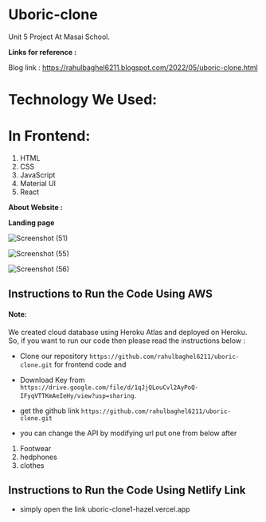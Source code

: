 # Uboric-clone

Unit 5 Project At Masai School.

**Links for reference :**

Blog link : 
https://rahulbaghel6211.blogspot.com/2022/05/uboric-clone.html

# Technology We Used:
# In Frontend:
1. HTML
2. CSS
3. JavaScript
4. Material UI
5. React


**About Website :**

**Landing page**

![Screenshot (51)](https://blogger.googleusercontent.com/img/b/R29vZ2xl/AVvXsEjvgthux2YKYa-t8LvvQA6RXMJFhZoGoT7aqdBzjioG7l0VlVNWT_xFJHTimStBcth_xela37g98GQBGgcQSNkQXRAQGSy1olrFh3KTXNhCgaUUzAOIHgsyvl8Q8DLWWE7oKizNg8CDR9cwuOXGn46gdAkiVEWlyhjXoKriSwI_4BHwSCtOnYXhFx4C/w614-h345/Screenshot%20(2336).png)



![Screenshot (55)](https://blogger.googleusercontent.com/img/b/R29vZ2xl/AVvXsEjTHxeSdyrcLhGv1zPc1xQh6Q4jsmwmqcDrdUxqeTWpYNO7-oga4JQc_QKInSwxlxQP0POlTVRzSn4HS8MqjuOehyHMDEj5UJJ-zTTpknjqxSNxs7UyXhRziBSHp0KTbVdXmRpFd5-cZrs69RaJtIWmJrvMGJxf_OW4tJUVGANCMDCtA7V7T0pdbTR4/w313-h191/Screenshot%20(2337).png)

![Screenshot (56)](https://blogger.googleusercontent.com/img/b/R29vZ2xl/AVvXsEiZditOPuYQ89ya5NliRWX3--deqgjpr586It6SihIyI1rdYj68lcJFkC7qyQu415KbotXwY9B4TxozJllcuAoVYAd7QoduIByj5oUqb_bWjxCG-QJEEnOfUFdfi9vBJfuzBT_lpbxehYHQ4Ph3RnJ-9dR7neXs3BcBuWGe01bvLHGXXKSmkksxPA4x/w308-h187/Screenshot%20(2338).png)




## Instructions to Run the Code Using AWS
#### Note:

We created cloud database using Heroku Atlas and deployed on Heroku. So, if you want to run our code then please read the instructions below :
- Clone our repository `https://github.com/rahulbaghel6211/uboric-clone.git` for frontend code and 
- Download Key from `https://drive.google.com/file/d/1qJjQLouCvl2AyPoQ-IFyqVTTKmAeIeHy/view?usp=sharing`.
- get the github  link `https://github.com/rahulbaghel6211/uboric-clone.git` 

- you can change the API by modifying url put one from below after 

1. Footwear
2. hedphones
3. clothes


## Instructions to Run the Code Using Netlify Link
- simply open the link uboric-clone1-hazel.vercel.app
